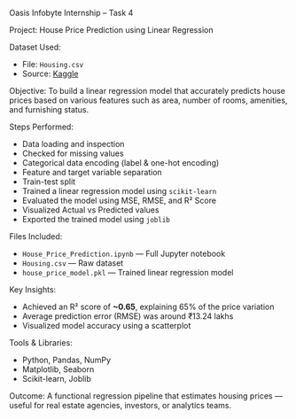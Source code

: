 Oasis Infobyte Internship – Task 4

Project: House Price Prediction using Linear Regression

Dataset Used:
- File: `Housing.csv`
- Source: [Kaggle](https://www.kaggle.com/code/ashydv/housing-price-prediction-linear-regression)

Objective:
To build a linear regression model that accurately predicts house prices based on various features such as area, number of rooms, amenities, and furnishing status.

Steps Performed:
- Data loading and inspection
- Checked for missing values
- Categorical data encoding (label & one-hot encoding)
- Feature and target variable separation
- Train-test split
- Trained a linear regression model using `scikit-learn`
- Evaluated the model using MSE, RMSE, and R² Score
- Visualized Actual vs Predicted values
- Exported the trained model using `joblib`

Files Included:
- `House_Price_Prediction.ipynb` — Full Jupyter notebook
- `Housing.csv` — Raw dataset
- `house_price_model.pkl` — Trained linear regression model

Key Insights:
- Achieved an R² score of **~0.65**, explaining 65% of the price variation
- Average prediction error (RMSE) was around ₹13.24 lakhs
- Visualized model accuracy using a scatterplot

Tools & Libraries:
- Python, Pandas, NumPy
- Matplotlib, Seaborn
- Scikit-learn, Joblib

Outcome:
A functional regression pipeline that estimates housing prices — useful for real estate agencies, investors, or analytics teams.

